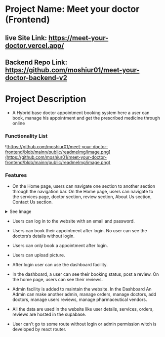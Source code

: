 # Project Name: Meet your doctor (Frontend)

## live Site Link: https://meet-your-doctor.vercel.app/

## Backend Repo Link: https://github.com/moshiur01/meet-your-doctor-backend-v2

# Project Description

- A Hybrid base doctor appointment booking system here a user can book, manage his appointment and get the prescribed medicine through online

### Functionality List

![https://github.com/moshiur01/meet-your-doctor-frontend/blob/mainn/public/readmeImg/image.png](https://github.com/moshiur01/meet-your-doctor-frontend/blob/mainn/public/readmeImg/image.png)

### Features

- On the Home page, users can navigate one section to another section through the navigation bar. On the Home page, users can navigate to the services page, doctor section, review section, About Us section, Contact Us section.

<details>
<summary>See Image</summary>
<br>
![https://github.com/moshiur01/meet-your-doctor-frontend/blob/mainn/public/readmeImg/image.png](https://github.com/moshiur01/meet-your-doctor-frontend/blob/mainn/public/readmeImg/image.png)
</details>

- Users can log in to the website with an email and password.
- Users can book their appointment after login. No user can see the doctors’s details without login.
- Users can only book a appointment after login.
- Users can upload picture.
- After login user can use the dashboard facility.

- In the dashboard, a user can see their booking status, post a review. On the home page, users can see their reviews.

- Admin facility is added to maintain the website. In the Dashboard An Admin can make another admin, manage orders, manage doctors, add doctors, manage users reviews, manage pharmaceutical vendors.

- All the data are used in the website like user details, services, orders, reviews are hosted in the supabase.
- User can't go to some route without login or admin permission witch is developed by react router.
